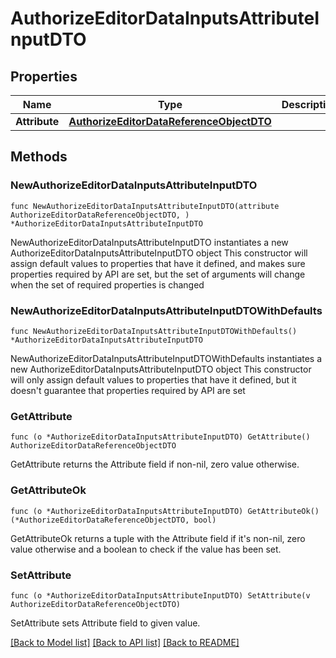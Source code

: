 # AuthorizeEditorDataInputsAttributeInputDTO

## Properties

Name | Type | Description | Notes
------------ | ------------- | ------------- | -------------
**Attribute** | [**AuthorizeEditorDataReferenceObjectDTO**](AuthorizeEditorDataReferenceObjectDTO.md) |  | 

## Methods

### NewAuthorizeEditorDataInputsAttributeInputDTO

`func NewAuthorizeEditorDataInputsAttributeInputDTO(attribute AuthorizeEditorDataReferenceObjectDTO, ) *AuthorizeEditorDataInputsAttributeInputDTO`

NewAuthorizeEditorDataInputsAttributeInputDTO instantiates a new AuthorizeEditorDataInputsAttributeInputDTO object
This constructor will assign default values to properties that have it defined,
and makes sure properties required by API are set, but the set of arguments
will change when the set of required properties is changed

### NewAuthorizeEditorDataInputsAttributeInputDTOWithDefaults

`func NewAuthorizeEditorDataInputsAttributeInputDTOWithDefaults() *AuthorizeEditorDataInputsAttributeInputDTO`

NewAuthorizeEditorDataInputsAttributeInputDTOWithDefaults instantiates a new AuthorizeEditorDataInputsAttributeInputDTO object
This constructor will only assign default values to properties that have it defined,
but it doesn't guarantee that properties required by API are set

### GetAttribute

`func (o *AuthorizeEditorDataInputsAttributeInputDTO) GetAttribute() AuthorizeEditorDataReferenceObjectDTO`

GetAttribute returns the Attribute field if non-nil, zero value otherwise.

### GetAttributeOk

`func (o *AuthorizeEditorDataInputsAttributeInputDTO) GetAttributeOk() (*AuthorizeEditorDataReferenceObjectDTO, bool)`

GetAttributeOk returns a tuple with the Attribute field if it's non-nil, zero value otherwise
and a boolean to check if the value has been set.

### SetAttribute

`func (o *AuthorizeEditorDataInputsAttributeInputDTO) SetAttribute(v AuthorizeEditorDataReferenceObjectDTO)`

SetAttribute sets Attribute field to given value.



[[Back to Model list]](../README.md#documentation-for-models) [[Back to API list]](../README.md#documentation-for-api-endpoints) [[Back to README]](../README.md)


